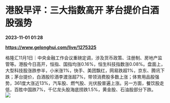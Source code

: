 # 港股早评：三大指数高开 茅台提价白酒股强势

**2023-11-01 01:28**

**https://www.gelonghui.com/live/1275325**

格隆汇11月1日｜中央金融工作会议重磅定调，涉及货币政策、注册制、房地产监管等。港股今日高开，恒指、国指均涨0.16%，恒生科技指数涨0.08%。盘面上，大型科技股涨跌参半，小米涨1%，快手、美团飘红，网易跌超1%，京东、腾讯下跌；茅台提价，白酒股珍酒李渡涨超7%，带领消费股多数上涨；体育用品股强势，361度大涨近13%，汽车股、燃气股、光伏股普遍上涨。另一方面，餐饮股走低，百胜中国跌7%，千亿龙头股海底捞跌1.5%，黄金股、石油股部分下跌。  
![](https://img5.gelonghui.com/live/3e0fa-39103d9d-b5a9-41e2-bfa5-1b7143625c5a.png)